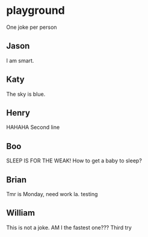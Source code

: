 # playground

One joke per person

## Jason
I am smart.

## Katy
The sky is blue.

## Henry
HAHAHA
Second line
## Boo
SLEEP IS FOR THE WEAK! How to get a baby to sleep?
## Brian
Tmr is Monday, need work la. testing

## William
This is not a joke.
AM I the fastest one???
Third try
